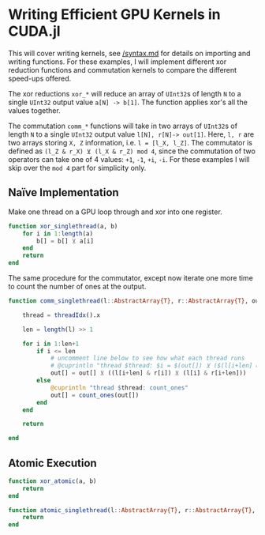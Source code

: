 # Writing Efficient GPU Kernels in CUDA.jl

This will cover writing kernels, see [/syntax.md](syntax.md)
for details on importing and writing functions. For these
examples, I will implement different xor reduction functions
and commutation kernels to compare the different speed-ups
offered.

The xor reductions `xor_*` will reduce an array of `UInt32`s
of length `N` to a single `UInt32` output value `a[N] -> b[1]`.
The function applies xor's all the values together.

The commutation `comm_*` functions will take in two arrays
of `UInt32`s of length `N` to a single `UInt32` output value
`l[N], r[N]-> out[1]`. Here, `l, r` are two arrays storing
`X, Z` information, i.e. `l = [l_X, l_Z]`. The commutator
is defined as `(l_Z & r_X) ⊻ (l_X & r_Z) mod 4`, since
the commutation of two operators can take one of 4 values:
`+1`, `-1`, `+i`, `-i`. For these examples I will skip
over the `mod 4` part for simplicity only.

## Naïve Implementation

Make one thread on a GPU loop through and xor into one
register.

```julia
function xor_singlethread(a, b)
    for i in 1:length(a)
        b[] = b[] ⊻ a[i]
    end
    return
end
```

The same procedure for the commutator, except now iterate one more time
to count the number of ones at the output.

```julia
function comm_singlethread(l::AbstractArray{T}, r::AbstractArray{T}, out) where {T}

    thread = threadIdx().x

    len = length(l) >> 1

    for i in 1:len+1
        if i <= len        
            # uncomment line below to see how what each thread runs
            # @cuprintln "thread $thread: $i = $(out[]) ⊻ ($(l[i+len] & r[i]) ⊻ $(l[i] & r[i+len]))"
            out[] = out[] ⊻ ((l[i+len] & r[i]) ⊻ (l[i] & r[i+len]))
        else
            @cuprintln "thread $thread: count_ones"
            out[] = count_ones(out[])
        end
    end

    return

end
```

## Atomic Execution

```julia
function xor_atomic(a, b)
    return
end
```

```julia
function atomic_singlethread(l::AbstractArray{T}, r::AbstractArray{T}, out) where {T}
    return
end
```
